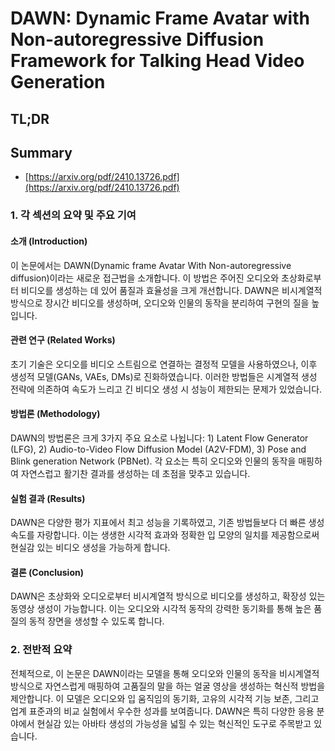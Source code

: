 # DAWN: Dynamic Frame Avatar with Non-autoregressive Diffusion Framework for Talking Head Video Generation
## TL;DR
## Summary
- [https://arxiv.org/pdf/2410.13726.pdf](https://arxiv.org/pdf/2410.13726.pdf)

### 1. 각 섹션의 요약 및 주요 기여

#### 소개 (Introduction)
이 논문에서는 DAWN(Dynamic frame Avatar With Non-autoregressive diffusion)이라는 새로운 접근법을 소개합니다. 이 방법은 주어진 오디오와 초상화로부터 비디오를 생성하는 데 있어 품질과 효율성을 크게 개선합니다. DAWN은 비시계열적 방식으로 장시간 비디오를 생성하며, 오디오와 인물의 동작을 분리하여 구현의 질을 높입니다.

#### 관련 연구 (Related Works)
초기 기술은 오디오를 비디오 스트림으로 연결하는 결정적 모델을 사용하였으나, 이후 생성적 모델(GANs, VAEs, DMs)로 진화하였습니다. 이러한 방법들은 시계열적 생성 전략에 의존하여 속도가 느리고 긴 비디오 생성 시 성능이 제한되는 문제가 있었습니다.

#### 방법론 (Methodology)
DAWN의 방법론은 크게 3가지 주요 요소로 나뉩니다: 1) Latent Flow Generator (LFG), 2) Audio-to-Video Flow Diffusion Model (A2V-FDM), 3) Pose and Blink generation Network (PBNet). 각 요소는 특히 오디오와 인물의 동작을 매핑하여 자연스럽고 활기찬 결과를 생성하는 데 초점을 맞추고 있습니다.

#### 실험 결과 (Results)
DAWN은 다양한 평가 지표에서 최고 성능을 기록하였고, 기존 방법들보다 더 빠른 생성 속도를 자랑합니다. 이는 생생한 시각적 효과와 정확한 입 모양의 일치를 제공함으로써 현실감 있는 비디오 생성을 가능하게 합니다.

#### 결론 (Conclusion)
DAWN은 초상화와 오디오로부터 비시계열적 방식으로 비디오를 생성하고, 확장성 있는 동영상 생성이 가능합니다. 이는 오디오와 시각적 동작의 강력한 동기화를 통해 높은 품질의 동적 장면을 생성할 수 있도록 합니다.

### 2. 전반적 요약
전체적으로, 이 논문은 DAWN이라는 모델을 통해 오디오와 인물의 동작을 비시계열적 방식으로 자연스럽게 매핑하여 고품질의 말을 하는 얼굴 영상을 생성하는 혁신적 방법을 제안합니다. 이 모델은 오디오와 입 움직임의 동기화, 고유의 시각적 기능 보존, 그리고 업계 표준과의 비교 실험에서 우수한 성과를 보여줍니다. DAWN은 특히 다양한 응용 분야에서 현실감 있는 아바타 생성의 가능성을 넓힐 수 있는 혁신적인 도구로 주목받고 있습니다.